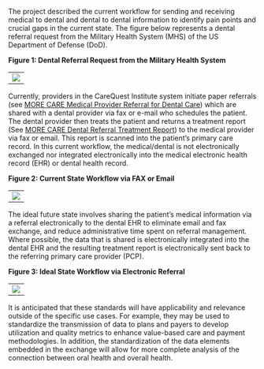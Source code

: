The project described the current workflow for sending and receiving medical to dental and dental to dental information to identify pain points and crucial gaps in the current state. The figure below represents a dental referral request from the Military Health System (MHS) of the US Department of Defense (DoD).

**Figure 1: Dental Referral Request from the Military Health System**

<table><tr><td><img src="DoD Summary Exchange Process.png" /></td></tr></table>

Currently, providers in the CareQuest Institute system initiate paper referrals (see [MORE CARE Medical Provider Referral for Dental Care](dental_forms_resources.html#carequest-institute-more-care-referral-form)) which are shared with a dental provider via fax or e-mail who schedules the patient. The dental provider then treats the patient and returns a treatment report (See [MORE CARE Dental Referral Treatment Report](dental_forms_resources.html#carequest-institute-more-care-dental-treatment-form)) to the medical provider via fax or email. This report is scanned into the patient’s primary care record. In this current workflow, the medical/dental is not electronically exchanged nor integrated electronically into the medical electronic health record (EHR) or dental health record.

**Figure 2: Current State Workflow via FAX or Email**

<table><tr><td><img src="DQ Current State.png" /></td></tr></table>

The ideal future state involves sharing the patient’s medical information via a referral electronically to the dental EHR to eliminate email and fax exchange, and reduce administrative time spent on referral management. Where possible, the data that is shared is electronically integrated into the dental EHR and the resulting treatment report is electronically sent back to the referring primary care provider (PCP).

**Figure 3: Ideal State Workflow via Electronic Referral**

<table><tr><td><img src="DQ Ideal State.png" /></td></tr></table>

It is anticipated that these standards will have applicability and relevance outside of the specific use cases. For example, they may be used to standardize the transmission of data to plans and payers to develop utilization and quality metrics to enhance value-based care and payment methodologies. In addition, the standardization of the data elements embedded in the exchange will allow for more complete analysis of the connection between oral health and overall health.

